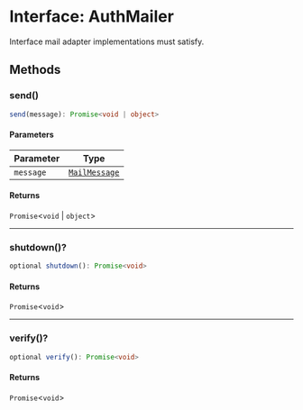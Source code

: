 # Interface: AuthMailer

Interface mail adapter implementations must satisfy.

## Methods

### send()

```ts
send(message): Promise<void | object>
```

#### Parameters

| Parameter | Type |
| ------ | ------ |
| `message` | [`MailMessage`](TypeAlias.MailMessage.md) |

#### Returns

`Promise`\<`void` \| `object`\>

***

### shutdown()?

```ts
optional shutdown(): Promise<void>
```

#### Returns

`Promise`\<`void`\>

***

### verify()?

```ts
optional verify(): Promise<void>
```

#### Returns

`Promise`\<`void`\>

